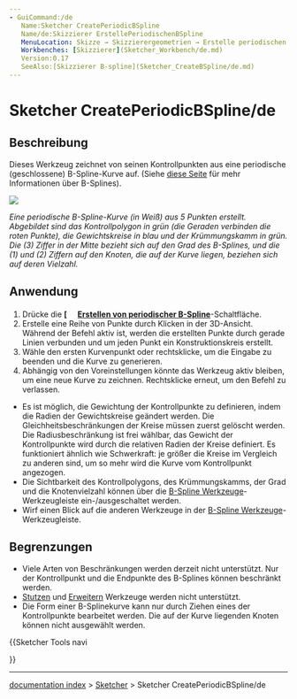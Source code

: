 ```yaml
---
- GuiCommand:/de
   Name:Sketcher CreatePeriodicBSpline
   Name/de:Skizzierer ErstellePeriodischenBSpline
   MenuLocation: Skizze → Skizzierergeometrien → Erstelle periodischen B-spline
   Workbenches: [Skizzierer](Sketcher_Workbench/de.md)
   Version:0.17
   SeeAlso:[Skizzierer B-spline](Sketcher_CreateBSpline/de.md)
---
```


# Sketcher CreatePeriodicBSpline/de

## Beschreibung

Dieses Werkzeug zeichnet von seinen Kontrollpunkten aus eine periodische (geschlossene) B-Spline-Kurve auf. (Siehe [diese Seite](B-Splines/de.md) für mehr Informationen über B-Splines).

![](images/Sketcher_Periodic_B-spline_example01.png )



*Eine periodische B-Spline-Kurve (in Weiß) aus 5 Punkten erstellt. Abgebildet sind das Kontrollpolygon in grün (die Geraden verbinden die roten Punkte), die Gewichtskreise in blau und der Krümmungskamm in grün. Die (3) Ziffer in der Mitte bezieht sich auf den Grad des B-Splines, und die (1) und (2) Ziffern auf den Knoten, die auf der Kurve liegen, beziehen sich auf deren Vielzahl.*

## Anwendung

1.  Drücke die **[<img src=images/Sketcher_CreatePeriodicBSpline.svg style="width:16px"> [Erstellen von periodischer B-Spline](Sketcher_CreatePeriodicBSpline/de.md)**-Schaltfläche.
2.  Erstelle eine Reihe von Punkte durch Klicken in der 3D-Ansicht. Während der Befehl aktiv ist, werden die erstellten Punkte durch gerade Linien verbunden und um jeden Punkt ein Konstruktionskreis erstellt.
3.  Wähle den ersten Kurvenpunkt oder rechtsklicke, um die Eingabe zu beenden und die Kurve zu generieren.
4.  Abhängig von den Voreinstellungen könnte das Werkzeug aktiv bleiben, um eine neue Kurve zu zeichnen. Rechtsklicke erneut, um den Befehl zu verlassen.

-   Es ist möglich, die Gewichtung der Kontrollpunkte zu definieren, indem die Radien der Gewichtskreise geändert werden. Die Gleichheitsbeschränkungen der Kreise müssen zuerst gelöscht werden. Die Radiusbeschränkung ist frei wählbar, das Gewicht der Kontrollpunkte wird durch die relativen Radien der Kreise definiert. Es funktioniert ähnlich wie Schwerkraft: je größer die Kreise im Vergleich zu anderen sind, um so mehr wird die Kurve vom Kontrollpunkt angezogen.
-   Die Sichtbarkeit des Kontrollpolygons, des Krümmungskamms, der Grad und die Knotenvielzahl können über die [B-Spline Werkzeuge](Sketcher_Workbench/de#Sketcher_B-spline_tools.md)-Werkzeugleiste ein-/ausgeschaltet werden.
-   Wirf einen Blick auf die anderen Werkzeuge in der [B-Spline Werkzeuge](Sketcher_Workbench/de#Sketcher_B-spline_tools.md)-Werkzeugleiste.

## Begrenzungen

-   Viele Arten von Beschränkungen werden derzeit nicht unterstützt. Nur der Kontrollpunkt und die Endpunkte des B-Splines können beschränkt werden.
-   [Stutzen](Sketcher_Trimming/de.md) und [Erweitern](Sketcher_Extend/de.md) Werkzeuge werden nicht unterstützt.
-   Die Form einer B-Splinekurve kann nur durch Ziehen eines der Kontrollpunkte bearbeitet werden. Die auf der Kurve liegenden Knoten können nicht ausgewählt werden.





{{Sketcher Tools navi

}}

---
[documentation index](../README.md) > [Sketcher](Sketcher_Workbench.md) > Sketcher CreatePeriodicBSpline/de
